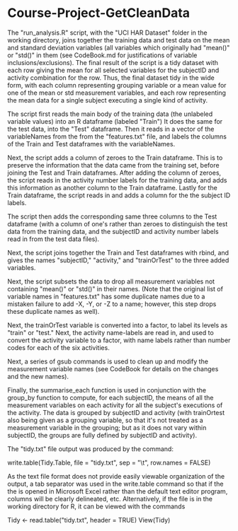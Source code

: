 # Course-Project-GetCleanData

The "run_analysis.R" script, with the "UCI HAR Dataset" folder in the working directory, joins together the training data and test data on the mean and standard deviation variables (all variables which originally had "mean()" or "std()" in them (see CodeBook.md for justifications of variable inclusions/exclusions). The final result of the script is a tidy dataset with each row giving the mean for all selected variables for the subjectID and activity combination for the row. Thus, the final dataset tidy in the wide form, with each column representing grouping variable or a mean value for one of the mean or std measurement variables, and each row representing the mean data for a single subject executing a single kind of activity.

The script first reads the main body of the training data (the unlabeled variable values) into an R dataframe (labeled "Train") It does the same for the test data, into the "Test" dataframe. Then it reads in a vector of the variableNames from the from the "features.txt" file, and labels the columns of the Train and Test dataframes with the variableNames.

Next, the script adds a column of zeroes to the Train dataframe. This is to preserve the information that the data came from the training set, before joining the Test and Train dataframes. After adding the column of zeroes, the script reads in the activity number labels for the training data, and adds this information as another column to the Train dataframe. Lastly for the Train dataframe, the script reads in and adds a column for the the subject ID labels.

The script then adds the corresponding same three columns to the Test dataframe (with a column of one's rather than zeroes to distinguish the test data from the training data, and the subjectID and activity number labels read in from the test data files).

Next, the script joins together the Train and Test dataframes with rbind, and gives the names "subjectID," "activity," and "trainOrTest" to the three added variables. 

Next, the script subsets the data to drop all measurement variables not containing "mean()" or "std()" in their names. (Note that the original list of variable names in "features.txt" has some duplicate names due to a mistaken failure to add -X, -Y, or -Z to a name; however, this step drops these duplicate names as well).

Next, the trainOrTest variable is converted into a factor, to label its levels as "train" or "test." Next, the activity name-labels are read in, and used to convert the activity variable to a factor, with name labels rather than number codes for each of the six activities.

Next, a series of gsub commands is used to clean up and modify the measurement variable names (see CodeBook for details on the changes and the new names).

Finally, the summarise_each function is used in conjunction with the group_by function to compute, for each subjectID, the means of all the measurement variables on each activity for all the subject's executions of the activity. The data is grouped by subjectID and activity (with trainOrtest also being given as a grouping variable, so that it's not treated as a measurement variable in the grouping; but as it does not vary within subjectID, the groups are fully defined by subjectID and activity).

The "tidy.txt" file output was produced by the command:

write.table(Tidy.Table, file = "tidy.txt",  sep = "\t", row.names = FALSE)

As the text file format does not provide easily viewable organization of the output, a tab separator was used in the write.table command so that if the the  is opened in Microsoft Excel rather than the default text editor program, columns will be clearly delineated, etc. Alternatively, if the file is in the working directory for R, it can be viewed with the commands

Tidy <- read.table("tidy.txt", header = TRUE)
View(Tidy)
